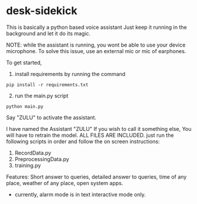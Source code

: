 # desk-sidekick
This is basically a python based voice assistant
Just keep it running in the background and let it do its magic.

NOTE: while the assistant is running, you wont be able to use your device microphone. To solve this issue, use an external mic or mic of earphones.


To get started,

1. install requirements by running the command
```
pip install -r requirements.txt
```
2. run the main.py script
```
python main.py
```

Say "ZULU"
to activate the assistant.

I have named the Assistant "ZULU"
If you wish to call it something else, You will have to retrain the model.
ALL FILES ARE INCLUDED.
just run the following scripts in order and follow the on screen instructions:
1. RecordData.py
2. PreprocessingData.py
3. training.py

Features:
Short answer to queries, detailed answer to queries, time of any place, weather of any place, open system apps.
* currently, alarm mode is in text interactive mode only.
